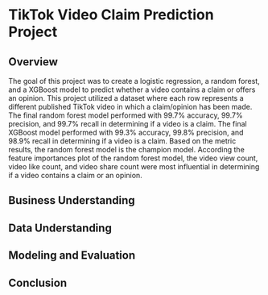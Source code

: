 # TikTok Video Claim Prediction Project

## Overview

The goal of this project was to create a logistic regression, a random forest, and a XGBoost model to predict whether a video contains a claim or offers an opinion. This project utilized a dataset where each row represents a different published TikTok video in which a claim/opinion has been made. The final random forest model performed with 99.7% accuracy, 99.7% precision, and 99.7% recall in determining if a video is a claim. The final XGBoost model performed with 99.3% accuracy, 99.8% precision, and 98.9% recall in determining if a video is a claim. Based on the metric results, the random forest model is the champion model. According the feature importances plot of the random forest model, the video view count, video like count, and video share count were most influential in determining if a video contains a claim or an opinion. 

## Business Understanding

## Data Understanding

## Modeling and Evaluation

## Conclusion

